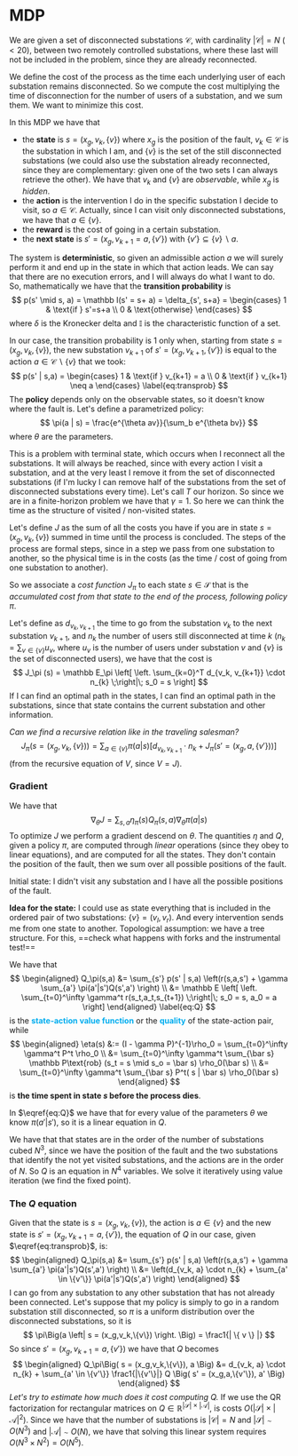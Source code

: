 # MDP



<!--In a Markov Decision Process (MDP) we have a complete a priori knowledge of the model, so we know exactly what the model of our system is and we can perfectly know what the states are and therefore at every step... we just, without even interacting with the environment, we just plan ahead what to do.-->

We are given a set of disconnected substations $\mathcal C$, with cardinality $|\mathcal C| = N$ ($< 20$), between two remotely controlled substations, where these last will not be included in the problem, since they are already reconnected.

We define the cost of the process as the time each underlying user of each substation remains disconnected. So we compute the cost multiplying the time of disconnection for the number of users of a substation, and we sum them. We want to minimize this cost.



In this MDP we have that

- the __state__ is $s = (x_g, v_k, \{v\})$ where $x_g$ is the position of the fault, $v_k \in \mathcal C$ is the substation in which I am, and $\{v\}$ is the set of the still disconnected substations (we could also use the substation already reconnected, since they are complementary: given one of the two sets I can always retrieve the other). We have that $v_k$ and $\{v\}$ are *observable*, while $x_g$ is *hidden*.
- the **action** is the intervention I do in the specific substation I decide to visit, so $a \in \mathcal C$. Actually, since I can visit only disconnected substations, we have that $a \in \{v\}$.
- the **reward** is the cost of going in a certain substation.
- the **next state** is $s' = (x_g, v_{k+1} = a, \{v'\})$ with $\{v'\} \subseteq \{v\} \backslash a$.



The system is **deterministic**, so given an admissible action $a$​​ we will surely perform it and end up in the state in which that action leads. We can say that there are no execution errors, and I will always do what I want to do. So, mathematically we have that the **transition probability** is
$$
p(s' \mid s, a) = \mathbb I(s' = s+ a) = \delta_{s', s+a} = \begin{cases} 1 & \text{if } s'=s+a \\ 0 & \text{otherwise} \end{cases}
$$
where $\delta$ is the Kronecker delta and $\mathbb I$ is the characteristic function of a set.

In our case, the transition probability is $1$ only when, starting from state $s = (x_g, v_k, \{v\})$, the new substation $v_{k+1}$ of $s' = (x_g, v_{k+1}, \{v'\})$ is equal to the action $a \in \mathcal C \backslash \{v\}$ that we took:
$$
p(s' | s,a) = \begin{cases}
1 & \text{if } v_{k+1} = a \\
0 & \text{if } v_{k+1} \neq a
\end{cases}
\label{eq:transprob}
$$
The **policy** depends only on the observable states, so it doesn't know where the fault is. Let's define a parametrized policy:
$$
\pi(a | s) = \frac{e^{\theta av}}{\sum_b e^{\theta bv}}
$$
where $\theta$ are the parameters.

This is a problem with terminal state, which occurs when I reconnect all the substations. It will always be reached, since with every action I visit a substation, and at the very least I remove it from the set of disconnected substations (if I'm lucky I can remove half of the substations from the set of disconnected substations every time). Let's call $T$ our horizon. So since we are in a finite-horizon problem we have that $\gamma = 1$. So here we can think the time as the structure of visited / non-visited states.

Let's define $J$ as the sum of all the costs you have if you are in state $s = (x_g, v_k, \{v\})$ summed in time until the process is concluded. The steps of the process are formal steps, since in a step we pass from one substation to another, so the physical time is in the costs (as the time / cost of going from one substation to another).

So we associate a *cost function* $J_\pi$ to each state $s \in \mathcal S$ that is the *accumulated cost from that state to the end of the process, following policy $\pi$*.

Let's define as $d_{v_k, v_{k+1}}$ the time to go from the substation $v_k$ to the next substation $v_{k+1}$, and $n_k$ the number of users still disconnected at time $k$ ($n_k = \sum_{v \in \{v\}} u_v$, where $u_v$ is the number of users under substation $v$ and $\{v\}$ is the set of disconnected users), we have that the cost is
$$
J_\pi (s) = \mathbb E_\pi \left[ \left. \sum_{k=0}^T d_{v_k, v_{k+1}} \cdot n_{k} \;\right|\; s_0 = s \right]
$$
If I can find an optimal path in the states, I can find an optimal path in the substations, since that state contains the current substation and other information.

*Can we find a recursive relation like in the traveling salesman?*
$$
J_\pi \Big( s = (x_g, v_k, \{v\}) \Big) = \sum_{a \in \{v\}} \pi(a | s) \Big[ d_{v_k, v_{k+1}} \cdot n_{k} + J_\pi \Big( s' = (x_g, a, \{v'\}) \Big) \Big]
$$
(from the recursive equation of $V$, since $V=J$).

### Gradient

We have that
$$
\nabla_\theta J = \sum_{s,a} \eta_\pi(s) Q_\pi(s,a) \nabla_\theta \pi(a|s)
$$
To optimize $J$ we perform a gradient descend on $\theta$. The quantities $\eta$ and $Q$, given a policy $\pi$, are computed through *linear* operations (since they obey to linear equations), and are computed for all the states. They don't contain the position of the fault, then we sum over all possible positions of the fault.

Initial state: I didn't visit any substation and I have all the possible positions of the fault.

**Idea for the state:** I could use as state everything that is included in the ordered pair of two substations: $\{v\} = (v_l, v_r)$. And every intervention sends me from one state to another. Topological assumption: we have a tree structure. For this, ==check what happens with forks and the instrumental test!==

We have that
$$
\begin{aligned}
Q_\pi(s,a) &= \sum_{s'} p(s' | s,a) \left(r(s,a,s') + \gamma \sum_{a'} \pi(a'|s')Q(s',a') \right) \\
&= \mathbb E \left[ \left. \sum_{t=0}^\infty \gamma^t r(s_t,a_t,s_{t+1}) \;\right|\; s_0 = s, a_0 = a \right]
\end{aligned}
\label{eq:Q}
$$
is the **<font color="00ADEF">state-action value function</font>** or the **<font color="00ADEF">quality</font>** of the state-action pair, while
$$
\begin{aligned}
\eta(s) &:= (I - \gamma P)^{-1}\rho_0 = \sum_{t=0}^\infty \gamma^t P^t \rho_0 \\
&= \sum_{t=0}^\infty \gamma^t \sum_{\bar s} \mathbb P\text{rob} (s_t = s \mid s_o = \bar s) \rho_0(\bar s) \\
&= \sum_{t=0}^\infty \gamma^t \sum_{\bar s} P^t( s | \bar s) \rho_0(\bar s)
\end{aligned}
$$
is **the time spent in state $s$ before the process dies**.

In $\eqref{eq:Q}$ we have that for every value of the parameters $\theta$ we know $\pi(a'|s')$, so it is a linear equation in $Q$.

We have that that states are in the order of the number of substations cubed $N^3$, since we have the position of the fault and the two substations that identify the not yet visited substations, and the actions are in the order of $N$. So $Q$ is an equation in $N^4$ variables. We solve it iteratively using value iteration (we find the fixed point).



### The $Q$ equation

Given that the state is $s = (x_g, v_k, \{v\})$, the action is $a \in \{v\}$ and the new state is $s' = (x_g, v_{k+1}=a, \{v'\})$, the equation of $Q$ in our case, given $\eqref{eq:transprob}$, is:
$$
\begin{aligned}
Q_\pi(s,a) &= \sum_{s'} p(s' | s,a) \left(r(s,a,s') + \gamma \sum_{a'} \pi(a'|s')Q(s',a') \right) \\
&= \left(d_{v_k, a} \cdot n_{k} + \sum_{a' \in \{v'\}} \pi(a'|s')Q(s',a') \right)
\end{aligned}
$$
I can go from any substation to any other substation that has not already been connected. Let's suppose that my policy is simply to go in a random substation still disconnected, so $\pi$ is a uniform distribution over the disconnected substations, so it is
$$
\pi\Big(a \left| s = (x_g,v_k,\{v\}) \right. \Big) = \frac1{| \{ v \} |}
$$
So since $s' = (x_g, v_{k+1}=a, \{v'\})$ we have that $Q$ becomes
$$
\begin{aligned}
Q_\pi\Big( s = (x_g,v_k,\{v\}), a \Big) &= d_{v_k, a} \cdot n_{k} + \sum_{a' \in \{v'\}}  \frac1{|\{v'\}|} Q \Big( s' = (x_g,a,\{v'\}), a' \Big)
\end{aligned}
$$
*Let's try to estimate how much does it cost computing $Q$.* If we use the QR factorization for rectangular matrices on $Q \in \mathbb R^{|\mathcal S| \times |\mathcal A|}$, is costs $O(|\mathcal S| \times |\mathcal A|^2)$. Since we have that  the number of substations is $|\mathcal C| = N$ and $|\mathcal S| \sim O(N^3)$ and $|\mathcal A| \sim O(N)$, we have that solving this linear system requires $O(N^3 \times N^2) = O(N^5)$.

